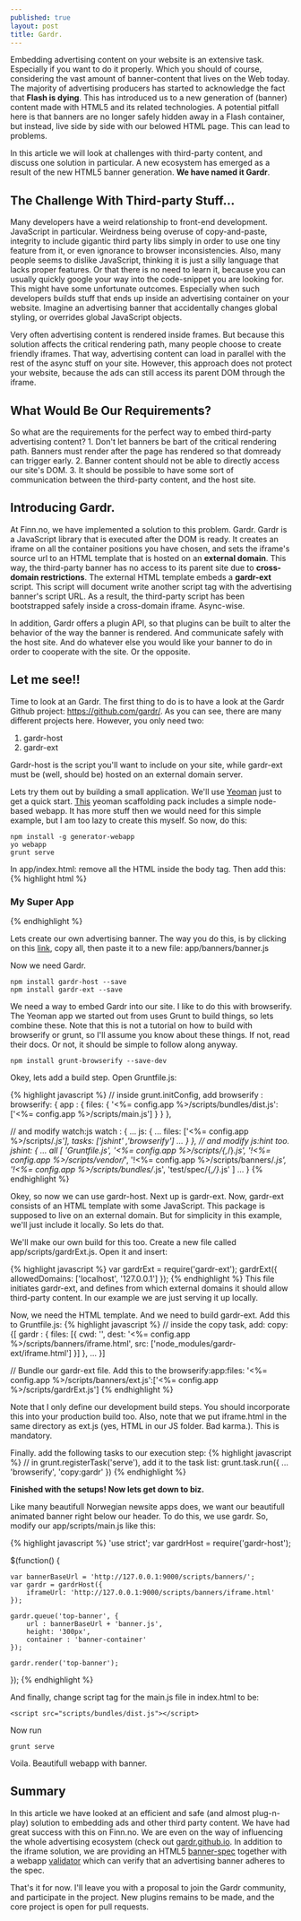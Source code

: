 ```yaml
---
published: true
layout: post
title: Gardr.
---
```


Embedding advertising content on your website is an extensive task. Especially if you want to do it properly. Which you should of course, considering the vast amount of banner-content that lives on the Web today. The majority of advertising producers has started to acknowledge the fact that **Flash is dying**. This has introduced us to a new generation of (banner) content made with HTML5 and its related technologies. A potential pitfall here is that banners are no longer safely hidden away in a Flash container, but instead, live side by side with our belowed HTML page. This can lead to problems. 

In this article we will look at challenges with third-party content, and discuss  one solution in particular. A new ecosystem has emerged as a result of the new HTML5 banner generation. **We have named it Gardr**.

## The Challenge With Third-party Stuff...

Many developers have a weird relationship to front-end development. JavaScript in particular. Weirdness being overuse of copy-and-paste, integrity to include gigantic third party libs simply in order to use one tiny feature from it, or even ignorance to browser inconsistencies. Also, many people seems to dislike JavaScript, thinking it is just a silly language that lacks proper features. Or that there is no need to learn it, because you can usually quickly google your way into the code-snippet you are looking for. This might have some unfortunate outcomes. Especially when such developers builds stuff that ends up inside an advertising container on your website. Imagine an advertising banner that accidentally changes global styling, or overrides global JavaScript objects. 

Very often advertising content is rendered inside frames. But because this solution affects the critical rendering path, many people choose to create friendly iframes. That way, advertising content can load in parallel with the rest of the async stuff on your site. However, this approach does not protect your website, because the ads can still access its parent DOM through the iframe.

## What Would Be Our Requirements?

So what are the requirements for the perfect way to embed third-party advertising content? 
     1. Don't let banners be bart of the critical rendering path. Banners must 	   render after the page has rendered so that domready can trigger early.
     2. Banner content should not be able to directly access our site's DOM. 
     3. It should be possible to have some sort of communication between the third-party content, and the host site. 

## Introducing Gardr.

At Finn.no, we have implemented a solution to this problem. Gardr. Gardr is a JavaScript library that is executed after the DOM is ready. It creates an iframe on all the container positions you have chosen, and sets the iframe's source url to an HTML template that is hosted on an **external domain**. This way, the third-party banner has no access to its parent site due to **cross-domain restrictions**. The external HTML template embeds a **gardr-ext** script. This script will document write another script tag with the advertising banner's script URL. As a result, the third-party script has been bootstrapped safely inside a cross-domain iframe. Async-wise. 

In addition, Gardr offers a plugin API, so that plugins can be built to alter the behavior of the way the banner is rendered. And communicate safely with the host site. And do whatever else you would like your banner to do in order to cooperate with the site. Or the opposite.

## Let me see!!

Time to look at an Gardr. The first thing to do is to have a look at the Gardr Github project: https://github.com/gardr/. As you can see, there are many different projects here. However, you only need two:

1. gardr-host
2. gardr-ext

Gardr-host is the script you'll want to include on your site, while gardr-ext must be (well, should be) hosted on an external domain server.

Lets try them out by building a small application. We'll use [Yeoman](http://yeoman.io/) just to get a quick start. [This](https://github.com/yeoman/generator-webapp) yeoman scaffolding pack includes a simple node-based webapp. It has more stuff then we would need for this simple example, but I am too lazy to create this myself. So now,  do this:


    npm install -g generator-webapp
	yo webapp
	grunt serve

In app/index.html: remove all the HTML inside the body tag. Then add this:
{% highlight html %}
<div class="container">
	<div class="header">
		<h3>My Super App</h3>
	</div>
	<div id="banner-container"></div>
</div>
{% endhighlight %}

Lets create our own advertising banner. The way you do this, is by clicking on this [link](https://raw.githubusercontent.com/gardr/sample-project/master/public/banners/animation/index.js), copy all, then paste it to a new file: app/banners/banner.js

Now we need Gardr. 

	npm install gardr-host --save
	npm install gardr-ext --save

We need a way to embed Gardr into our site. I like to do this with browserify. The Yeoman app we started out from uses Grunt to build things, so lets combine these. Note that this is not a tutorial on how to build with browserify or grunt, so I'll assume you know about these things. If not, read their docs. Or not, it should be simple to follow along anyway.

	npm install grunt-browserify --save-dev

Okey, lets add a build step. Open Gruntfile.js:

{% highlight javascript %}
// inside grunt.initConfig, add browserify :
browserify: {
	app : {
		files: {
			'<%= config.app %>/scripts/bundles/dist.js': 
			['<%= config.app %>/scripts/main.js']
		}
	}
},

// and modify watch:js
watch : { 
	...
	js: {
		...
    	files: ['<%= config.app %>/scripts/*.js'],
  		tasks: ['jshint' ,'browserify']
	    ...
        }
  },
// and modify js:hint too.
jshint: {
...
all [
'Gruntfile.js',
'<%= config.app %>/scripts/{,*/}*.js',
'!<%= config.app %>/scripts/vendor/*',
'!<%= config.app %>/scripts/banners/*.js',
'!<%= config.app %>/scripts/bundles/*.js',
'test/spec/{,*/}*.js'
]
...
}
{% endhighlight %}
    
Okey, so now we can use gardr-host. Next up is gardr-ext. Now, gardr-ext consists of an HTML template with some JavaScript. This package is supposed to live on an external domain. But for simplicity in this example, we'll just include it locally. So lets do that.

We'll make our own build for this too. Create a new file called app/scripts/gardrExt.js. Open it and insert:

{% highlight javascript %}
var gardrExt = require('gardr-ext');
gardrExt({
	allowedDomains: ['localhost', '127.0.0.1']
});
{% endhighlight %}
This file initiates gardr-ext, and defines from which external domains it should allow third-party content. In our example we are just serving it up locally.

Now, we need the HTML template. And we need to build gardr-ext. Add this to Gruntfile.js:
{% highlight javascript %}
// inside the copy task, add:
copy: {[
gardr : {
	files: [{
		cwd: '',
		dest: '<%= config.app %>/scripts/banners/iframe.html',
		src: ['node_modules/gardr-ext/iframe.html']
	}]
},
...
}]

// Bundle our gardr-ext file. Add this to the browserify:app:files:
'<%= config.app %>/scripts/banners/ext.js':['<%= config.app %>/scripts/gardrExt.js']
{% endhighlight %}

Note that I only define our development build steps. You should incorporate this into your production build too. Also, note that we put iframe.html in the same directory as ext.js (yes, HTML in our JS folder. Bad karma.). This is mandatory. 

Finally. add the following tasks to our execution step:
{% highlight javascript %}
// in grunt.registerTask('serve'), add it to the task list:
grunt.task.run({
	...
	'browserify',
	'copy:gardr'
})
{% endhighlight %}

**Finished with the setups! Now lets get down to biz.**

Like many beautifull Norwegian newsite apps does, we want our beautifull animated banner right below our header. To do this, we use gardr. So, modify our app/scripts/main.js like this:

{% highlight javascript %}
'use strict';
var gardrHost = require('gardr-host');

$(function() {

	var bannerBaseUrl = 'http://127.0.0.1:9000/scripts/banners/';
	var gardr = gardrHost({
		iframeUrl: 'http://127.0.0.1:9000/scripts/banners/iframe.html'
	});

	gardr.queue('top-banner', {
		url : bannerBaseUrl + 'banner.js',
		height: '300px',
		container : 'banner-container'
	});

	gardr.render('top-banner');
});
{% endhighlight %}

And finally, change script tag for the main.js file in index.html to be:

	<script src="scripts/bundles/dist.js"></script>

Now run 

	grunt serve

Voila. Beautifull webapp with banner.


## Summary

In this article we have looked at an efficient and safe (and almost plug-n-play) solution to embedding ads and other third party content. We have had great success with this on Finn.no. We are even on the way of influencing the whole  advertising ecosystem (check out [gardr.github.io](http://gardr.github.io/). In addition to the iframe solution, we are providing an HTML5 [banner-spec](https://github.com/inma-no) together with a webapp [validator](http://validator.gardr.org/) which can verify that an advertising banner adheres to the spec.

That's it for now. I'll leave you with a proposal to join the Gardr community, and participate in the project. New plugins remains to be made, and the core project is open for pull requests.